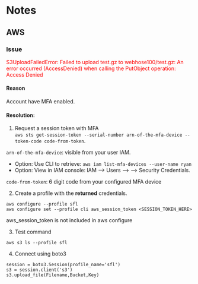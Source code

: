 # Notes
## AWS 
### Issue 

<p style="color:red;">S3UploadFailedError: Failed to upload test.gz to webhose100/test.gz: An error occurred (AccessDenied) when calling the PutObject operation: Access Denied</p>

#### Reason
Account have MFA enabled. 

#### Resolution:

1. Request a session token with MFA  
`aws sts get-session-token --serial-number arn-of-the-mfa-device --token-code code-from-token`. 

  `arn-of-the-mfa-device`: visible from your user IAM. 
  - Option: Use CLI to retrieve: `aws iam list-mfa-devices --user-name ryan`
  - Option: View in IAM console: IAM --> Users --> --> Security Credentials.  
  
   `code-from-token`: 6 digit code from your configured MFA device
  
2. Create a profile with the **returned** credentials.  
```
aws configure --profile sfl 
aws configure set --profile cli aws_session_token <SESSION_TOKEN_HERE>
```
aws_session_token is not included in aws configure

3. Test command

`aws s3 ls --profile sfl`

4. Connect using boto3

```
session = boto3.Session(profile_name='sfl')
s3 = session.client('s3')
s3.upload_file(Filename,Bucket,Key)
```

